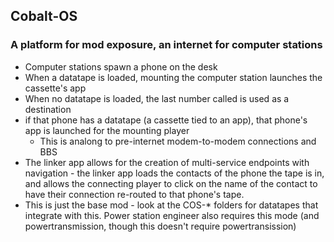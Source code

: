 
## Cobalt-OS 

### A platform for mod exposure, an internet for computer stations

- Computer stations spawn a phone on the desk
- When a datatape is loaded, mounting the computer station launches the cassette's app
- When no datatape is loaded, the last number called is used as a destination
- if that phone has a datatape (a cassette tied to an app), that phone's app is launched for the mounting player
  - This is analong to pre-internet modem-to-modem connections and BBS
- The linker app allows for the creation of multi-service endpoints with navigation - the linker app loads the contacts of the phone the tape is in, and allows the connecting player to click on the name of the contact to have their connection re-routed to that phone's tape.
- This is just the base mod - look at the COS-* folders for datatapes that integrate with this. Power station engineer also requires this mode (and powertransmission, though this doesn't require powertransission)
